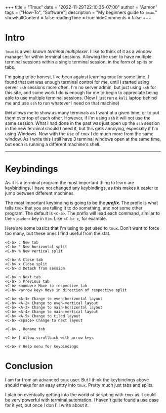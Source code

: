 +++
title = "Tmux"
date = "2022-11-29T22:10:35-07:00"
author = "Aamon"
tags = ["How-To", "Software"]
description = "My beginners guide to `tmux`."
showFullContent = false
readingTime = true
hideComments = false
+++

# Intro

`tmux` is a well known *terminal multiplexer*.
I like to think of it as a window manager for within terminal sessions.
Allowing the user to have multiple terminal sessions within a single terminal session, in the form of splits or tabs.

I'm going to be honest, I've been against learning `tmux` for some time.
I found that `DWM` was enough terminal control for me, until I started using server `ssh` sessions more often.
I'm no server admin, but just using `ssh` for this site, and some work I do is enough for me to begin to appreciate being able to use multiple terminal sessions.
(Now I just run a `kali` laptop behind me and use `ssh` to run whatever I need on that machine)

`DWM` allows me to show as many terminals as I want at a given time, or to put them over top of each other.
However, if I'm using `ssh` it will not use the same session.
What I had done in the past was just open up the `ssh` session in the new terminal should I need it, but this gets annoying, especially if I'm using Windows.
Now with the use of `tmux` I do much more from the same window.
As I write this I still have 3 terminal windows open at the same time, but each is running a different machine's shell.

---

# Keybindings

As it is a terminal program the most important thing to learn are keybindings.
I have not changed any keybindings, as this makes it easier to jump between different machines.

The most important keybinding is going to be the ***prefix***.
The prefix is what tells `tmux` that you are telling it to do something, and not some other program.
The default is `<C-b>`.
The *pre*fix will lead each command, similar to the `<leader>` key in `Vim`.
Like `<C-b> c`, for example.

Here are some basics that I'm using to get used to `tmux`.
Don't want to force too many, but these ones I find useful from the stat.

```
<C-b> c New tab
<C-b> " New horizontal split
<C-b> % New vertical split

<C-b> & Close tab
<C-b> x Close split
<C-b> d Detach from session

<C-b> n Next tab
<C-b> p Previous tab
<C-b> <number> Move to respective tab
<C-b> <arrow key> Move in direction of respective split

<C-b> <A-1> Change to even-horizontal layout
<C-b> <A-2> Change to even-vertical layout
<C-b> <A-3> Change to main-horizontal layout
<C-b> <A-4> Change to main-vertical layout
<C-b> <A-5> Change to tiled layout
<C-b> <space> Change to next layout

<C-b> , Rename tab

<C-b> [ Allow scrollback with arrow keys

<C-b> ? Help menu for keybindings
```

# Conclusion

I am far from an advanced `tmux` user.
But I think the keybindings above should make for an easy entry into `tmux`.
Pretty much just tabs and splits.

I plan on eventually getting into the world of scripting with `tmux` as it could be very powerful with terminal automation.
I haven't quite found a use case for it yet, but once I don I'll write about it.
